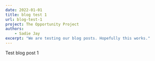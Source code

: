 ```yaml
---
date: 2022-01-01
title: blog test 1
url: blog-test-1
project: The Opportunity Project
authors:
    - Sadie Jay
excerpt: "We are testing our blog posts. Hopefully this works."
---
```

Test blog post 1